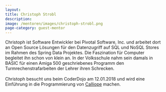 ```yaml
---
layout:
title: Christoph Strobl
description: 
image: /mentoren/images/christoph-strobl.png
page-category: guest-mentor
---
```


Christoph ist Software Entwickler bei Pivotal Software, Inc. und arbeitet dort an Open Source Lösungen für den Datenzugriff auf SQL und NoSQL Stores im Rahmen des Spring Data Projektes. Die Faszination für Computer begleitet ihn schon von klein an. In der Volksschule nahm sein damals in BASIC für einen Amiga 500 geschriebenes Programm den Turmrechenstrafarbeiten der Lehrer ihren Schrecken.<br/>
<br/>
Christoph besucht uns beim CoderDojo am 12.01.2018 und wird eine Einführung in die Programmierung von <a href="https://www.calliope.cc/en">Calliope</a> machen.
